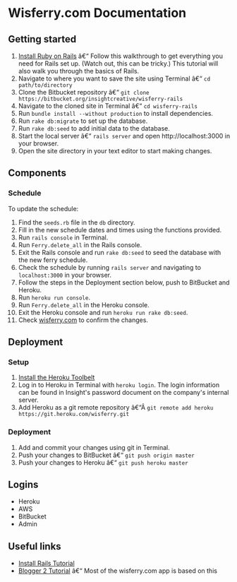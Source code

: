 Wisferry.com Documentation
==========================

Getting started
---------------

1. [Install Ruby on Rails](http://installrails.com/) â€“ Follow this walkthrough to get everything you need for Rails set up. (Watch out, this can be tricky.) This tutorial will also walk you through the basics of Rails.
2. Navigate to where you want to save the site using Terminal â€“ `cd path/to/directory`
3. Clone the Bitbucket repository â€“ `git clone https://bitbucket.org/insightcreative/wisferry-rails`
4. Navigate to the cloned site in Terminal â€“ `cd wisferry-rails`
5. Run `bundle install --without production` to install dependencies.
6. Run `rake db:migrate` to set up the database.
7. Run `rake db:seed` to add initial data to the database.
8. Start the local server â€“ `rails server` and open http://localhost:3000 in your browser.
9. Open the site directory in your text editor to start making changes.

Components
----------

### Schedule

To update the schedule:

1. Find the `seeds.rb` file in the `db` directory.
2. Fill in the new schedule dates and times using the functions provided.
3. Run `rails console` in Terminal.
4. Run `Ferry.delete_all` in the Rails console.
5. Exit the Rails console and run `rake db:seed` to seed the database with the new ferry schedule.
6. Check the schedule by running `rails server` and navigating to `localhost:3000` in your browser.
7. Follow the steps in the Deployment section below, push to BitBucket and Heroku.
9. Run `heroku run console`.
10. Run `Ferry.delete_all` in the Heroku console.
11. Exit the Heroku console and run `heroku run rake db:seed`.
12. Check [wisferry.com](http://wisferry.com) to confirm the changes.

Deployment
----------

### Setup

1. [Install the Heroku Toolbelt](https://toolbelt.heroku.com/)
2. Log in to Heroku in Terminal with `heroku login`. The login information can be found in Insight's password document on the company's internal server.
3. Add Heroku as a git remote repository â€“Â `git remote add heroku https://git.heroku.com/wisferry.git`

### Deployment

1. Add and commit your changes using git in Terminal.
2. Push your changes to BitBucket â€“ `git push origin master`
3. Push your changes to Heroku â€“ `git push heroku master`

Logins
------

* Heroku
* AWS
* BitBucket
* Admin

Useful links
------------

* [Install Rails Tutorial](http://installrails.com/)
* [Blogger 2 Tutorial](http://tutorials.jumpstartlab.com/projects/blogger.html) â€“ Most of the wisferry.com app is based on this
